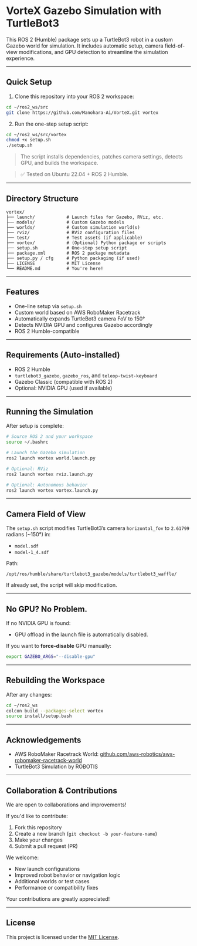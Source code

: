 # VorteX Gazebo Simulation with TurtleBot3

This ROS 2 (Humble) package sets up a TurtleBot3 robot in a custom Gazebo world for simulation. It includes automatic setup, camera field-of-view modifications, and GPU detection to streamline the simulation experience.

---

## Quick Setup

1. Clone this repository into your ROS 2 workspace:

```bash
cd ~/ros2_ws/src
git clone https://github.com/Manohara-Ai/VorteX.git vortex
````

2. Run the one-step setup script:

```bash
cd ~/ros2_ws/src/vortex
chmod +x setup.sh
./setup.sh
```

> The script installs dependencies, patches camera settings, detects GPU, and builds the workspace.

> ✅ Tested on Ubuntu 22.04 + ROS 2 Humble.

---

## Directory Structure

```
vortex/
├── launch/            # Launch files for Gazebo, RViz, etc.
├── models/            # Custom Gazebo models
├── worlds/            # Custom simulation world(s)
├── rviz/              # RViz configuration files
├── test/              # Test assets (if applicable)
├── vortex/            # (Optional) Python package or scripts
├── setup.sh           # One-step setup script
├── package.xml        # ROS 2 package metadata
├── setup.py / cfg     # Python packaging (if used)
├── LICENSE            # MIT License
└── README.md          # You're here!
```

---

## Features

* One-line setup via `setup.sh`
* Custom world based on AWS RoboMaker Racetrack
* Automatically expands TurtleBot3 camera FoV to 150°
* Detects NVIDIA GPU and configures Gazebo accordingly
* ROS 2 Humble-compatible

---

## Requirements (Auto-installed)

* ROS 2 Humble
* `turtlebot3_gazebo`, `gazebo_ros`, and `teleop-twist-keyboard`
* Gazebo Classic (compatible with ROS 2)
* Optional: NVIDIA GPU (used if available)

---

## Running the Simulation

After setup is complete:

```bash
# Source ROS 2 and your workspace
source ~/.bashrc

# Launch the Gazebo simulation
ros2 launch vortex world.launch.py

# Optional: RViz
ros2 launch vortex rviz.launch.py

# Optional: Autonomous behavior
ros2 launch vortex vortex.launch.py
```

---

## Camera Field of View

The `setup.sh` script modifies TurtleBot3’s camera `horizontal_fov` to `2.61799` radians (\~150°) in:

* `model.sdf`
* `model-1_4.sdf`

Path:

```
/opt/ros/humble/share/turtlebot3_gazebo/models/turtlebot3_waffle/
```

If already set, the script will skip modification.

---

## No GPU? No Problem.

If no NVIDIA GPU is found:

* GPU offload in the launch file is automatically disabled.

If you want to **force-disable** GPU manually:

```bash
export GAZEBO_ARGS="--disable-gpu"
```

---

## Rebuilding the Workspace

After any changes:

```bash
cd ~/ros2_ws
colcon build --packages-select vortex
source install/setup.bash
```

---

## Acknowledgements

* AWS RoboMaker Racetrack World: [github.com/aws-robotics/aws-robomaker-racetrack-world](https://github.com/aws-robotics/aws-robomaker-racetrack-world)
* TurtleBot3 Simulation by ROBOTIS

---

## Collaboration & Contributions

We are open to collaborations and improvements!

If you'd like to contribute:

1. Fork this repository
2. Create a new branch (`git checkout -b your-feature-name`)
3. Make your changes
4. Submit a pull request (PR)

We welcome:
- New launch configurations
- Improved robot behavior or navigation logic
- Additional worlds or test cases
- Performance or compatibility fixes

Your contributions are greatly appreciated! 

---

## License

This project is licensed under the [MIT License](./LICENSE).
